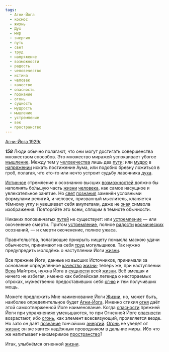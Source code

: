 ```yaml
---
tags:
  - Агни-Йога
  - космос
  - жизнь
  - Дух
  - мир
  - энергия
  - путь
  - свет
  - труд
  - напряжение
  - возможности
  - радость
  - человечество
  - истина
  - человек
  - качество
  - опасность
  - познание
  - огонь
  - сущность
  - мудрость
  - мышление
  - устремление
  - век
  - пространство
---
```


[Агни-Йога 1929г](https://127.0.0.1:4002/agni/1929)

___158___
Люди обычно полагают, что они могут достигать совершенства множеством способов. Это множество миражей успокаивает убогое [мышление](../../../tags/#мышление). Между тем у [человечества](../../../tags/#человечество) лишь два [пути](../../../tags/#путь): или [мудро](../../../tags/#мудрость) в [напряжении](../../../tags/#напряжение) искать постижение Аума, или подобно бревну ложиться в гроб, полагая, что кто-то или нечто устроит судьбу лавочника [духа](../../../tags/#Дух).   

[Истинное](../../../tags/#истина) стремление к осознанию высших [возможностей](../../../tags/#возможности) должно бы наполнять бо́льшую часть [жизни](../../../tags/#жизнь) [человека](../../../tags/#человек), как самое насущное и увлекательное занятие. Но [свет](../../../tags/#свет) [познания](../../../tags/#[познание](../../../tags/#познание)) заменён условными формулами религий, и человек, призванный мыслитель, кланяется тёмному углу и увешивает себя амулетами, даже не [зная](../../../tags/#[познание](../../../tags/#познание)) символа изображения. Повторяйте это всем, спящим в темноте обычности.   

Никаких половинчатых [путей](../../../tags/#путь) не существует: или [устремление](../../../tags/#устремление) — или окоченение смерти. Притом [устремление](../../../tags/#устремление), полное [радости](../../../tags/#радость) [космических](../../../tags/#космос) осознаний, — и смерти окоченение, полное ужаса.   

Правительства, полагающие прикрыть нищету помысла маскою удачи обычности, принимают на себя [труд](../../../tags/#труд) могильщиков. Так нужно предупредить молодёжь о наступлении Йоги [жизни](../../../tags/#жизнь).   

Все прежние Йоги, данные из высших Источников, принимали за основание определённое [качество](../../../tags/#качество) [жизни](../../../tags/#жизнь); теперь же, при наступлении [Века](../../../tags/#век) Майтреи, нужна Йога в [сущности](../../../tags/#сущность) всей [жизни](../../../tags/#жизнь). Всё вмещая и ничего не избегая, именно как библейская легенда о несгораемых отроках, мужественно предоставивших себя [огню](../../../tags/#[огонь](../../../tags/#огонь)) и тем получивших мощь.   

Можете предложить Мне наименование Йоги [Жизни](../../../tags/#жизнь), но, может быть, наиболее определительное будет [Агни-Йога](../../../tags/#Агни-Йога). Именно стихия [огня](../../../tags/#[огонь](../../../tags/#огонь)) даёт этой самоотверженной Йоге наименование. Когда [опасности](../../../tags/#опасность) прежней Йоги при упражнениях уменьшаются, то при Огненной Йоге [опасности](../../../tags/#опасность) возрастают, ибо [огонь](../../../tags/#огонь), как элемент всесвязующий, проявляется везде. Но зато он даёт [познание](../../../tags/#познание) тончайших [энергий](../../../tags/#энергия). [Огонь](../../../tags/#огонь) не уведёт от [жизни](../../../tags/#жизнь); он же явится надёжным проводником в дальние миры. Ибо что же напитывает неизмеримое [пространство](../../../tags/#пространство)?   

Итак, улыбнёмся огненной [жизни](../../../tags/#жизнь).